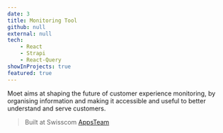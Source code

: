 ```yaml
---
date: 3
title: Monitoring Tool
github: null
external: null
tech:
    - React
    - Strapi
    - React-Query
showInProjects: true
featured: true
---
```


Moet aims at shaping the future of customer experience monitoring, by organising information and making it accessible and useful to better understand and serve customers.

> Built at Swisscom [AppsTeam](https://appsteam.swisscom.com/)
